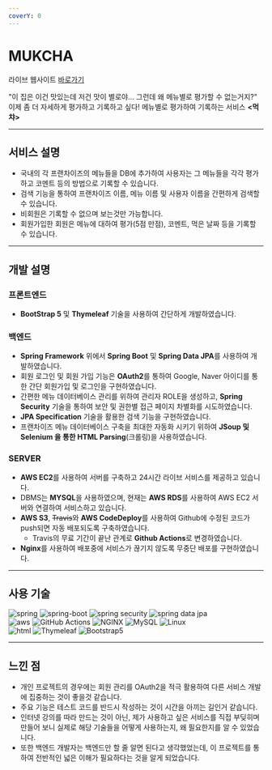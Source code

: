 ```yaml
---
coverY: 0
---
```


# MUKCHA

라이브 웹사이트 [바로가기](http://ec2-3-39-16-219.ap-northeast-2.compute.amazonaws.com/)

"이 집은 이건 맛있는데 저건 맛이 별로야... 그런데 왜 메뉴별로 평가할 수 없는거지?"\
이제 좀 더 자세하게 평가하고 기록하고 싶다! 메뉴별로 평가하여 기록하는 서비스 **<먹챠>**

***

## 서비스 설명

* 국내의 각 프랜차이즈의 메뉴들을 DB에 추가하여 사용자는 그 메뉴들을 각각 평가하고 코멘트 등의 방법으로 기록할 수 있습니다.
* 검색 기능을 통하여 프랜차이즈 이름, 메뉴 이름 및 사용자 이름을 간편하게 검색할 수 있습니다.
* 비회원은 기록할 수 없으며 보는것만 가능합니다.
* 회원가입한 회원은 메뉴에 대하여 평가(5점 만점), 코멘트, 먹은 날짜 등을 기록할 수 있습니다.

***

## 개발 설명

### 프론트엔드

* **BootStrap 5** 및 **Thymeleaf** 기술을 사용하여 간단하게 개발하였습니다.

### 백엔드

* **Spring Framework** 위에서 **Spring Boot** 및 **Spring Data JPA**를 사용하여 개발하였습니다.
* 회원 로그인 및 회원 가입 기능은 **OAuth2**를 통하여 Google, Naver 아이디를 통한 간단 회원가입 및 로그인을 구현하였습니다.
* 간편한 메뉴 데이터베이스 관리를 위하여 관리자 ROLE을 생성하고, **Spring Security** 기술을 통하여 보안 및 권한별 접근 페이지 차별화를 시도하였습니다.
* **JPA Specification** 기술을 활용한 검색 기능을 구현하였습니다.
* 프랜차이즈 메뉴 데이터베이스 구축을 최대한 자동화 시키기 위하여 **JSoup 및 Selenium 을 통한 HTML Parsing**(크롤링)을 사용하였습니다.

### SERVER

* **AWS EC2**를 사용하여 서버를 구축하고 24시간 라이브 서비스를 제공하고 있습니다.
* DBMS는 **MYSQL**을 사용하였으며, 현재는 **AWS RDS**를 사용하여 AWS EC2 서버와 연결하여 서비스하고 있습니다.
* **AWS S3**, ~~Travis~~와 **AWS CodeDeploy**를 사용하여 Github에 수정된 코드가 push되면 자동 배포되도록 구축하였습니다.
  * Travis의 무료 기간이 끝난 관계로 **Github Actions**로 변경하였습니다.
* **Nginx**를 사용하여 배포중에 서비스가 끊기지 않도록 무중단 배포를 구현하였습니다.

***

## 사용 기술

![spring](https://img.shields.io/badge/-Spring-6DB33F?style=for-the-badge\&logo=spring\&logoColor=white) ![spring-boot](https://github.com/img.shields.io/badge/-Spring%20Boot-6DB33F?style=for-the-badge\&logo=springboot\&logoColor=white) ![spring security](https://github.com/img.shields.io/badge/-Spring%20Security-6DB33F?style=for-the-badge\&logo=springsecurity\&logoColor=white) ![spring data jpa](https://github.com/img.shields.io/badge/-Spring%20Data%20JPA-6DB33F?style=for-the-badge)\
![aws](https://img.shields.io/badge/-AWS-232F3E?style=for-the-badge\&logo=amazonaws\&logoColor=white) ![GitHub Actions](https://github.com/img.shields.io/badge/-GitHub%20Actions-2088FF?style=for-the-badge\&logo=GitHubActions\&logoColor=white) ![NGINX](https://img.shields.io/badge/-NGINX-009639?style=for-the-badge\&logo=NGINX\&logoColor=white) ![MySQL](https://img.shields.io/badge/-MySQL-4479A1?style=for-the-badge\&logo=MySQL\&logoColor=white) ![Linux](https://img.shields.io/badge/-Linux-FCC624?style=for-the-badge\&logo=Linux\&logoColor=white)\
![html](https://img.shields.io/badge/-HTML5-E34F26?style=for-the-badge\&logo=html5\&logoColor=white) ![Thymeleaf](https://img.shields.io/badge/-Thymeleaf-005F0F?style=for-the-badge\&logo=Thymeleaf\&logoColor=white) ![Bootstrap5](https://img.shields.io/badge/-Bootstrap5-7952B3?style=for-the-badge\&logo=Bootstrap\&logoColor=white)

***

## 느낀 점

* 개인 프로젝트의 경우에는 회원 관리를 OAuth2을 적극 활용하여 다른 서비스 개발에 집중하는 것이 좋을것 같습니다.
* 주요 기능은 테스트 코드를 반드시 작성하는 것이 시간을 아끼는 길인거 같습니다.
* 인터넷 강의를 따라 만드는 것이 아닌, 제가 사용하고 싶은 서비스를 직접 부딪히며 만들어 보니 실제로 해당 기술들을 어떻게 사용하는지, 왜 필요한지를 알 수 있었습니다.
* 또한 백엔드 개발자는 백엔드만 할 줄 알면 된다고 생각했었는데, 이 프로젝트를 통하여 전반적인 넓은 이해가 필요하다는 것을 알게 되었습니다.
